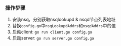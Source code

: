 ### 操作步骤
1. 安装nsq，分别获取nsqlookupd & nsqd节点列表地址
2. 替换```config.go```中```nsqLookupdAddrs```和```nsqdAddrs```中的值
3. 启动client: ```go run client.go config.go```
4. 启动server: ```go run server.go config.go```

